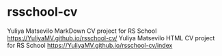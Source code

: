 # rsschool-cv
Yuliya Matsevilo MarkDown CV project for RS School
https://YuliyaMV.github.io/rsschool-cv/
Yuliya Matsevilo HTML CV project for RS School
https://YuliyaMV.github.io/rsschool-cv/index
